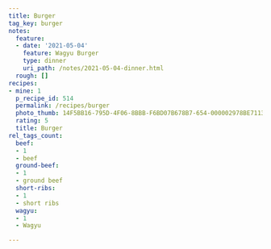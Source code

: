 ```yaml
---
title: Burger
tag_key: burger
notes:
  feature:
  - date: '2021-05-04'
    feature: Wagyu Burger
    type: dinner
    uri_path: /notes/2021-05-04-dinner.html
  rough: []
recipes:
- mine: 1
  p_recipe_id: 514
  permalink: /recipes/burger
  photo_thumb: 14F5BB16-795D-4F06-8BBB-F6BD07B678B7-654-000002978BE7113F.jpg
  rating: 5
  title: Burger
rel_tags_count:
  beef:
  - 1
  - beef
  ground-beef:
  - 1
  - ground beef
  short-ribs:
  - 1
  - short ribs
  wagyu:
  - 1
  - Wagyu

---
```

